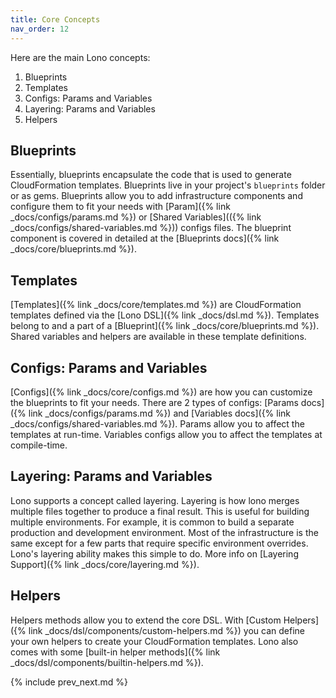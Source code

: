 ```yaml
---
title: Core Concepts
nav_order: 12
---
```


Here are the main Lono concepts:

1. Blueprints
2. Templates
3. Configs: Params and Variables
4. Layering: Params and Variables
5. Helpers

## Blueprints

Essentially, blueprints encapsulate the code that is used to generate CloudFormation templates. Blueprints live in your project's `blueprints` folder or as gems.  Blueprints allow you to add infrastructure components and configure them to fit your needs with [Param]({% link _docs/configs/params.md %}) or [Shared Variables](({% link _docs/configs/shared-variables.md %})) configs files. The blueprint component is covered in detailed at the [Blueprints docs]({% link _docs/core/blueprints.md %}).

## Templates

[Templates]({% link _docs/core/templates.md %}) are CloudFormation templates defined via the [Lono DSL]({% link _docs/dsl.md %}). Templates belong to and a part of a [Blueprint]({% link _docs/core/blueprints.md %}). Shared variables and helpers are available in these template definitions.

## Configs: Params and Variables

[Configs]({% link _docs/core/configs.md %}) are how you can customize the blueprints to fit your needs.  There are 2 types of configs: [Params docs]({% link _docs/configs/params.md %}) and [Variables docs]({% link _docs/configs/shared-variables.md %}). Params allow you to affect the templates at run-time. Variables configs allow you to affect the templates at compile-time.

## Layering: Params and Variables

Lono supports a concept called layering.  Layering is how lono merges multiple files together to produce a final result.  This is useful for building multiple environments. For example, it is common to build a separate production and development environment.  Most of the infrastructure is the same except for a few parts that require specific environment overrides.  Lono's layering ability makes this simple to do.  More info on [Layering Support]({% link _docs/core/layering.md %}).

## Helpers

Helpers methods allow you to extend the core DSL. With [Custom Helpers]({% link _docs/dsl/components/custom-helpers.md %}) you can define your own helpers to create your CloudFormation templates. Lono also comes with some [built-in helper methods]({% link _docs/dsl/components/builtin-helpers.md %}).

{% include prev_next.md %}
